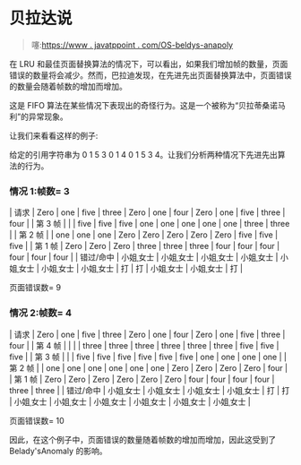 # 贝拉达说

> 噻:[https://www . javatppoint . com/OS-beldys-anapoly](https://www.javatpoint.com/os-beladys-anamoly)

在 LRU 和最佳页面替换算法的情况下，可以看出，如果我们增加帧的数量，页面错误的数量将会减少。然而，巴拉迪发现，在先进先出页面替换算法中，页面错误的数量会随着帧数的增加而增加。

这是 FIFO 算法在某些情况下表现出的奇怪行为。这是一个被称为“贝拉蒂桑诺马利”的异常现象。

让我们来看看这样的例子:

给定的引用字符串为 0 1 5 3 0 1 4 0 1 5 3 4。让我们分析两种情况下先进先出算法的行为。

### 情况 1:帧数= 3

| 请求 | Zero | one | five | three | Zero | one | four | Zero | one | five | three | four |
| 第 3 帧 |  |  | five | five | five | one | one | one | one | one | three | three |
| 第 2 帧 |  | one | one | one | Zero | Zero | Zero | Zero | Zero | five | five | five |
| 第 1 帧 | Zero | Zero | Zero | three | three | three | four | four | four | four | four | four |
| 错过/命中 | 小姐ˌ女士 | 小姐ˌ女士 | 小姐ˌ女士 | 小姐ˌ女士 | 小姐ˌ女士 | 小姐ˌ女士 | 小姐ˌ女士 | 打 | 打 | 小姐ˌ女士 | 小姐ˌ女士 | 打 |

页面错误数= 9

### 情况 2:帧数= 4

| 请求 | Zero | one | five | three | Zero | one | four | Zero | one | five | three | four |
| 第 4 帧 |  |  |  | three | three | three | three | three | three | five | five | five |
| 第 3 帧 |  |  | five | five | five | five | five | five | one | one | one | one |
| 第 2 帧 |  | one | one | one | one | one | one | Zero | Zero | Zero | Zero | four |
| 第 1 帧 | Zero | Zero | Zero | Zero | Zero | Zero | four | four | four | four | three | three |
| 错过/命中 | 小姐ˌ女士 | 小姐ˌ女士 | 小姐ˌ女士 | 小姐ˌ女士 | 打 | 打 | 小姐ˌ女士 | 小姐ˌ女士 | 小姐ˌ女士 | 小姐ˌ女士 | 小姐ˌ女士 | 小姐ˌ女士 |

页面错误数= 10

因此，在这个例子中，页面错误的数量随着帧数的增加而增加，因此这受到了 Belady'sAnomaly 的影响。